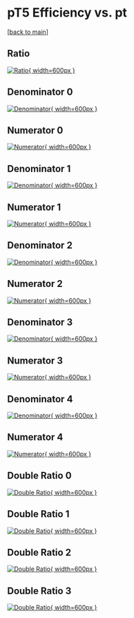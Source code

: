 # pT5 Efficiency vs. pt

[[back to main](./)]



## Ratio

[![Ratio](../mtv/var/pT5_base_11_1_eff_pt.png){ width=600px }](../mtv/var/pT5_base_11_1_eff_pt.pdf)

## Denominator 0

[![Denominator](../mtv/den/pT5_base_11_1_eff_pt_den0.png){ width=600px }](../mtv/den/pT5_base_11_1_eff_pt_den0.pdf)

## Numerator 0

[![Numerator](../mtv/num/pT5_base_11_1_eff_pt_num0.png){ width=600px }](../mtv/num/pT5_base_11_1_eff_pt_num0.pdf)

## Denominator 1

[![Denominator](../mtv/den/pT5_base_11_1_eff_pt_den1.png){ width=600px }](../mtv/den/pT5_base_11_1_eff_pt_den1.pdf)

## Numerator 1

[![Numerator](../mtv/num/pT5_base_11_1_eff_pt_num1.png){ width=600px }](../mtv/num/pT5_base_11_1_eff_pt_num1.pdf)

## Denominator 2

[![Denominator](../mtv/den/pT5_base_11_1_eff_pt_den2.png){ width=600px }](../mtv/den/pT5_base_11_1_eff_pt_den2.pdf)

## Numerator 2

[![Numerator](../mtv/num/pT5_base_11_1_eff_pt_num2.png){ width=600px }](../mtv/num/pT5_base_11_1_eff_pt_num2.pdf)

## Denominator 3

[![Denominator](../mtv/den/pT5_base_11_1_eff_pt_den3.png){ width=600px }](../mtv/den/pT5_base_11_1_eff_pt_den3.pdf)

## Numerator 3

[![Numerator](../mtv/num/pT5_base_11_1_eff_pt_num3.png){ width=600px }](../mtv/num/pT5_base_11_1_eff_pt_num3.pdf)

## Denominator 4

[![Denominator](../mtv/den/pT5_base_11_1_eff_pt_den4.png){ width=600px }](../mtv/den/pT5_base_11_1_eff_pt_den4.pdf)

## Numerator 4

[![Numerator](../mtv/num/pT5_base_11_1_eff_pt_num4.png){ width=600px }](../mtv/num/pT5_base_11_1_eff_pt_num4.pdf)

## Double Ratio 0

[![Double Ratio](../mtv/ratio/pT5_base_11_1_eff_pt_ratio0.png){ width=600px }](../mtv/ratio/pT5_base_11_1_eff_pt_ratio0.pdf)

## Double Ratio 1

[![Double Ratio](../mtv/ratio/pT5_base_11_1_eff_pt_ratio1.png){ width=600px }](../mtv/ratio/pT5_base_11_1_eff_pt_ratio1.pdf)

## Double Ratio 2

[![Double Ratio](../mtv/ratio/pT5_base_11_1_eff_pt_ratio2.png){ width=600px }](../mtv/ratio/pT5_base_11_1_eff_pt_ratio2.pdf)

## Double Ratio 3

[![Double Ratio](../mtv/ratio/pT5_base_11_1_eff_pt_ratio3.png){ width=600px }](../mtv/ratio/pT5_base_11_1_eff_pt_ratio3.pdf)


